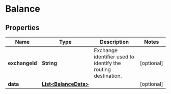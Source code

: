 

# Balance

## Properties

Name | Type | Description | Notes
------------ | ------------- | ------------- | -------------
**exchangeId** | **String** | Exchange identifier used to identify the routing destination. |  [optional]
**data** | [**List&lt;BalanceData&gt;**](BalanceData.md) |  |  [optional]



